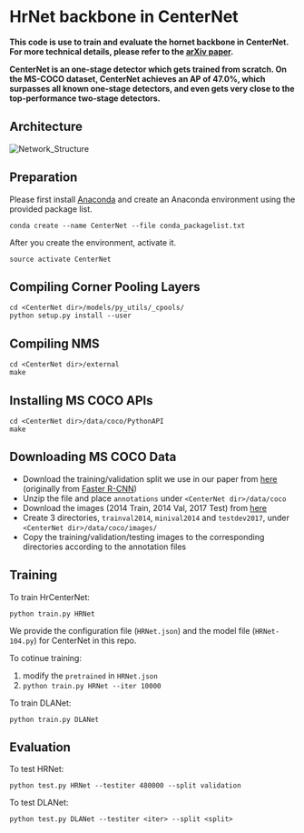# HrNet backbone in CenterNet
**This code is use to train and evaluate the hornet backbone in CenterNet. For more technical details, please refer to the [arXiv paper](https://arxiv.org/abs/1904.08189).**

**CenterNet is an one-stage detector which gets trained from scratch. On the MS-COCO dataset, CenterNet achieves an AP of 47.0%, which surpasses all known one-stage detectors, and even gets very close to the top-performance two-stage detectors.**

## Architecture

![Network_Structure](https://github.com/Duankaiwen/CenterNet/blob/master/Network_Structure.jpg)

## Preparation
Please first install [Anaconda](https://anaconda.org) and create an Anaconda environment using the provided package list.
```
conda create --name CenterNet --file conda_packagelist.txt
```

After you create the environment, activate it.
```
source activate CenterNet
```

## Compiling Corner Pooling Layers
```
cd <CenterNet dir>/models/py_utils/_cpools/
python setup.py install --user
```

## Compiling NMS
```
cd <CenterNet dir>/external
make
```

## Installing MS COCO APIs
```
cd <CenterNet dir>/data/coco/PythonAPI
make
```

## Downloading MS COCO Data
- Download the training/validation split we use in our paper from [here](https://drive.google.com/file/d/1dop4188xo5lXDkGtOZUzy2SHOD_COXz4/view?usp=sharing) (originally from [Faster R-CNN](https://github.com/rbgirshick/py-faster-rcnn/tree/master/data))
- Unzip the file and place `annotations` under `<CenterNet dir>/data/coco`
- Download the images (2014 Train, 2014 Val, 2017 Test) from [here](http://cocodataset.org/#download)
- Create 3 directories, `trainval2014`, `minival2014` and `testdev2017`, under `<CenterNet dir>/data/coco/images/`
- Copy the training/validation/testing images to the corresponding directories according to the annotation files

## Training

To train HrCenterNet:
```
python train.py HRNet
```
We provide the configuration file (`HRNet.json`) and the model file (`HRNet-104.py`) for CenterNet in this repo. 

To cotinue training:

1. modify the `pretrained` in `HRNet.json`
2. `python train.py HRNet --iter 10000`

To train DLANet:
```
python train.py DLANet
```
## Evaluation

To test HRNet:

```
python test.py HRNet --testiter 480000 --split validation
```

To test DLANet:
```
python test.py DLANet --testiter <iter> --split <split>
```